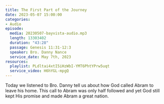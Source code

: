```yaml
---
title: The First Part of the Journey
date: 2023-05-07 15:00:00
categories:
- Audio
episode:
  media: 20230507-bayvista-audio.mp3
  length: 13303402
  duration: "43:28"
  passage: Genesis 11:31-12:3
  speaker: Bro. Danny Nance
  service_date: May 7th, 2023
resources:
  playlist: PLdltai4xtI5iHzWbI-YMT6PhtYPrw5uqt
  service_video: H6hYGL-mpgQ
---
```

Today we listened to Bro. Danny tell us about how God called Abram to leave his home. This call to Abram was only half followed and yet God still kept His promise and made Abram a great nation. 